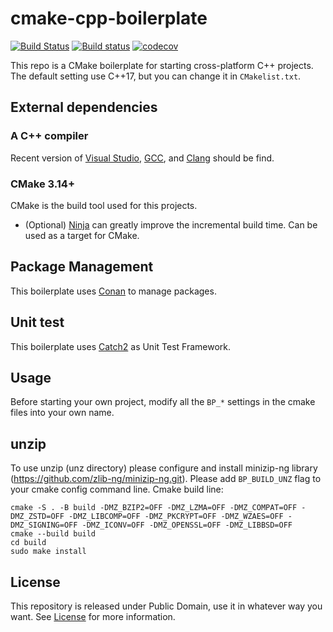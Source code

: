 # cmake-cpp-boilerplate
[![Build Status](https://travis-ci.org/LesleyLai/cmake-cpp-boilerplate.svg?branch=master)](https://travis-ci.org/LesleyLai/cmake-cpp-boilerplate)
[![Build status](https://ci.appveyor.com/api/projects/status/qhkbact3oew7e09t/branch/master?svg=true)](https://ci.appveyor.com/project/LesleyLai/cmake-cpp-boilerplate/branch/master)
[![codecov](https://codecov.io/gh/LesleyLai/cmake-cpp-boilerplate/branch/master/graph/badge.svg)](https://codecov.io/gh/LesleyLai/cmake-cpp-boilerplate)

This repo is a CMake boilerplate for starting cross-platform C++ projects. The default setting use C++17, but you can change it in `CMakelist.txt`.

## External dependencies
### A C++ compiler
Recent version of [Visual Studio](https://www.visualstudio.com/), [GCC](https://gcc.gnu.org/), and [Clang](https://clang.llvm.org/) should be find.

### CMake 3.14+
CMake is the build tool used for this projects.
- (Optional) [Ninja](https://ninja-build.org/) can greatly improve the incremental build time. Can be used as a target for CMake.

## Package Management
This boilerplate uses [Conan](https://conan.io/) to manage packages.

## Unit test
This boilerplate uses [Catch2](https://github.com/catchorg/Catch2) as Unit Test Framework.

## Usage
Before starting your own project, modify all the `BP_*` settings in the cmake files into your own name.

## unzip
To use unzip (unz directory) please configure and install minizip-ng library (https://github.com/zlib-ng/minizip-ng.git). Please add `BP_BUILD_UNZ` flag to your cmake config command line. Cmake build line:
```
cmake -S . -B build -DMZ_BZIP2=OFF -DMZ_LZMA=OFF -DMZ_COMPAT=OFF -DMZ_ZSTD=OFF -DMZ_LIBCOMP=OFF -DMZ_PKCRYPT=OFF -DMZ_WZAES=OFF -DMZ_SIGNING=OFF -DMZ_ICONV=OFF -DMZ_OPENSSL=OFF -DMZ_LIBBSD=OFF
cmake --build build
cd build
sudo make install
```

## License
This repository is released under Public Domain, use it in whatever way you want. See [License](file:License) for more information.


